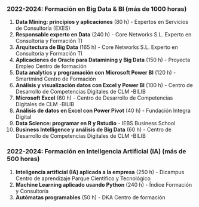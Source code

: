 ### 2022-2024: Formación en Big Data & BI (más de 1000 horas)

1. **Data Mining: principios y aplicaciones** (80 h) - Expertos en Servicios de Consultoría (EXES)
2. **Responsable experto en Data** (240 h) - Core Networks S.L. Experto en Consultoría y Formación TI
3. **Arquitectura de Big Data** (165 h) - Core Networks S.L. Experto en Consultoría y Formación TI
4. **Aplicaciones de Oracle para Datamining y Big Data** (150 h) - Proyecta Empleo Centro de formación
5. **Data analytics y programación con Microsoft Power BI** (120 h) - Smartmind Centro de Formación
6. **Análisis y visualización datos con Excel y Power BI** (100 h) - Centro de Desarrollo de Competencias Digitales de CLM -BILIB
7. **Microsoft Excel** (60 h) - Centro de Desarrollo de Competencias Digitales de CLM -BILIB
8. **Análisis de datos en Excel con Power Pivot** (40 h) - Fundación Integra Digital
9. **Data Science: programar en R y Rstudio** - IEBS Business School
10. **Business Intelligence y análisis de Big Data** (60 h) - Centro de Desarrollo de Competencias Digitales de CLM -BILIB

### 2022-2024: Formación en Inteligencia Artificial (IA) (más de 500 horas)

1. **Inteligencia artificial (IA) aplicada a la empresa** (250 h) - Dicampus Centro de aprendizaje Parque Científico y Tecnológico
2. **Machine Learning aplicado usando Python** (240 h) - Índice Formación y Consultoría
3. **Autómatas programables** (50 h) - DKA Centro de formación
